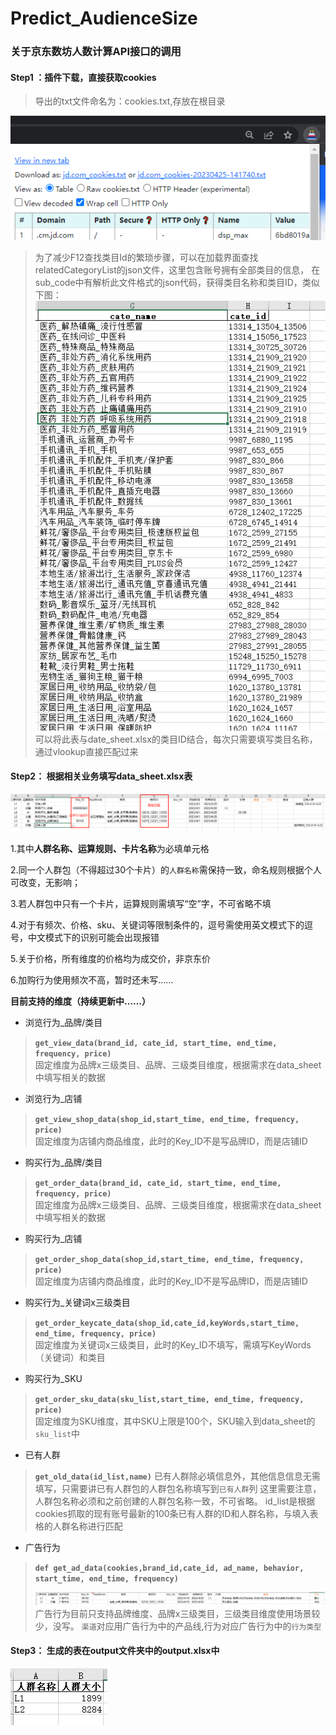# Predict_AudienceSize

### 关于京东数坊人数计算API接口的调用

#### Step1 ：插件下载，直接获取cookies
> 导出的txt文件命名为：cookies.txt,存放在根目录

![1](pic/1.png)

> 为了减少F12查找类目Id的繁琐步骤，可以在加载界面查找relatedCategoryList的json文件，这里包含账号拥有全部类目的信息，
>在sub_code中有解析此文件格式的json代码，获得类目名称和类目ID，类似下图：
![1](pic/5.png)
>可以将此表与date_sheet.xlsx的类目ID结合，每次只需要填写类目名称，通过vlookup直接匹配过来


#### Step2： 根据相关业务填写data_sheet.xlsx表
![2](pic/2.png)

1.其中**人群名称、运算规则、卡片名称**为必填单元格<br>

2.同一个人群包（不得超过30个卡片）的`人群名称`需保持一致，命名规则根据个人可改变，无影响；<br>

3.若人群包中只有一个卡片，运算规则需填写“空”字，不可省略不填<br>

4.对于有频次、价格、sku、关键词等限制条件的，逗号需使用英文模式下的逗号，中文模式下的识别可能会出现报错<br>

5.关于价格，所有维度的价格均为成交价，非京东价<br>

6.加购行为使用频次不高，暂时还未写……

**目前支持的维度（持续更新中……）**
- 浏览行为_品牌/类目
> **`get_view_data(brand_id, cate_id, start_time, end_time, frequency, price)`**<br>
> 固定维度为品牌x三级类目、品牌、三级类目维度，根据需求在data_sheet中填写相关的数据
- 浏览行为_店铺
>**`get_view_shop_data(shop_id,start_time, end_time, frequency, price)`**<br>
>固定维度为店铺内商品维度，此时的Key_ID不是写品牌ID，而是店铺ID
- 购买行为_品牌/类目
> **`get_order_data(brand_id, cate_id, start_time, end_time, frequency, price)`**<br>
> 固定维度为品牌x三级类目、品牌、三级类目维度，根据需求在data_sheet中填写相关的数据
- 购买行为_店铺
>**`get_order_shop_data(shop_id,start_time, end_time, frequency, price)`**<br>
>固定维度为店铺内商品维度，此时的Key_ID不是写品牌ID，而是店铺ID
- 购买行为_关键词x三级类目
> **`get_order_keycate_data(shop_id,cate_id,keyWords,start_time, end_time, frequency, price)`**<br>
>固定维度为关键词x三级类目，此时的Key_ID不填写，需填写KeyWords（关键词）和类目
- 购买行为_SKU
> **`get_order_sku_data(sku_list,start_time, end_time, frequency, price)`**<br>
>固定维度为SKU维度，其中SKU上限是100个，SKU输入到data_sheet的`sku_list`中
- 已有人群
>**`get_old_data(id_list,name)`**
> 已有人群除必填信息外，其他信息信息无需填写，只需要讲已有人群包的人群包名称填写到`已有人群`列
> 这里需要注意，人群包名称必须和之前创建的人群包名称一致，不可省略。
> id_list是根据cookies抓取的现有账号最新的100条已有人群的ID和人群名称，与填入表格的人群名称进行匹配
- 广告行为
> **`def get_ad_data(cookies,brand_id,cate_id, ad_name, behavior, start_time, end_time, frequency)`**
> 
> ![4](pic/4.png)
> 广告行为目前只支持品牌维度、品牌x三级类目，三级类目维度使用场景较少，没写。
> `渠道`对应用广告行为中的产品线,行为对应广告行为中的`行为类型`


#### Step3： 生成的表在output文件夹中的output.xlsx中
![3](pic/3.png)


